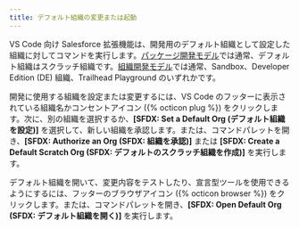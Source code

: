 ```yaml
---
title: デフォルト組織の変更または起動
---
```


VS Code 向け Salesforce 拡張機能は、開発用のデフォルト組織として設定した組織に対してコマンドを実行します。[パッケージ開発モデル](package-development-model)では通常、デフォルト組織はスクラッチ組織です。[組織開発モデル](org-development-model)では通常、Sandbox、Developer Edition \(DE\) 組織、Trailhead Playground のいずれかです。

開発に使用する組織を設定または変更するには、VS Code のフッターに表示されている組織名かコンセントアイコン \({% octicon plug %}\) をクリックします。次に、別の組織を選択するか、**[SFDX: Set a Default Org \(デフォルト組織を設定\)]** を選択して、新しい組織を承認します。または、コマンドパレットを開き、**[SFDX: Authorize an Org \(SFDX: 組織を承認\)]** または **[SFDX: Create a Default Scratch Org \(SFDX: デフォルトのスクラッチ組織を作成\)]** を実行します。

デフォルト組織を開いて、変更内容をテストしたり、宣言型ツールを使用できるようにするには、フッターのブラウザアイコン \({% octicon browser %}\) をクリックします。または、コマンドパレットを開き、**[SFDX: Open Default Org \(SFDX: デフォルト組織を開く\)]** を実行します。
